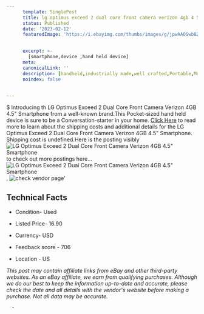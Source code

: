 ```yaml
---
      template: SinglePost
      title: lg optimus exceed 2 dual core front camera verizon 4gb 4 5 smartphone
      status: Published
      date: '2023-02-12'
      featuredImage: 'https://i.ebayimg.com/thumbs/images/g/jpwAAOSwb8Zjf~si/s-l225.jpg'
       

      excerpt: >-
        [smartphone,device ,hand held device]
      meta:
      canonicalLink: ''
      description: [handheld,industrially made,well crafted,Portable,Mobile,Compact,Convenient,Lightweight,Maneuverable,Man-portable,Miniature,Carriable,Hand-held,Light,Holdable,Transportable,Mobile device,Pocket-sized,On-the-go,Wireless,Cordless,Compact size,Convenient size, smartphone,device ,hand held device]
      noindex: false
      

---
```

$
      Introducing th LG Optimus Exceed 2 Dual Core Front Camera Verizon 4GB 4.5" Smartphone from a well-known brand.This Pocket-sized hand held device is sure to be a Conversation-starter in your home. [Click Here](https://www.ebay.com/itm/354411280964?hash=item52848efa44%3Ag%3AjpwAAOSwb8Zjf%7Esi&mkevt=1&mkcid=1&mkrid=711-53200-19255-0&campid=%253CePNCampaignId%253E&customid=%253CreferenceId%253E&toolid=10049) to read more to learn about the shipping costs and additional details for the LG Optimus Exceed 2 Dual Core Front Camera Verizon 4GB 4.5" Smartphone. Shipping cost is undefined.Here is the posting visibly ![LG Optimus Exceed 2 Dual Core Front Camera Verizon 4GB 4.5" Smartphone](https://i.ebayimg.com/thumbs/images/g/jpwAAOSwb8Zjf~si/s-l225.jpg) to check out more postings here... ![LG Optimus Exceed 2 Dual Core Front Camera Verizon 4GB 4.5" Smartphone](https://i.ebayimg.com/images/g/jpwAAOSwb8Zjf~si/s-l1600.jpg), ![check vendor page](https://origin-galleryplus.ebayimg.com/ws/web/354411280964_2_0_1/225x225.jpg,https://origin-galleryplus.ebayimg.com/ws/web/354411280964_3_0_1/225x225.jpg,https://origin-galleryplus.ebayimg.com/ws/web/354411280964_4_0_1/225x225.jpg,https://origin-galleryplus.ebayimg.com/ws/web/354411280964_5_0_1/225x225.jpg,https://origin-galleryplus.ebayimg.com/ws/web/354411280964_6_0_1/225x225.jpg,https://origin-galleryplus.ebayimg.com/ws/web/354411280964_7_0_1/225x225.jpg,https://origin-galleryplus.ebayimg.com/ws/web/354411280964_8_0_1/225x225.jpg,https://origin-galleryplus.ebayimg.com/ws/web/354411280964_9_0_1/225x225.jpg,https://origin-galleryplus.ebayimg.com/ws/web/354411280964_10_0_1/225x225.jpg,https://origin-galleryplus.ebayimg.com/ws/web/354411280964_11_0_1/225x225.jpg,https://origin-galleryplus.ebayimg.com/ws/web/354411280964_12_0_1/225x225.jpg,https://origin-galleryplus.ebayimg.com/ws/web/354411280964_13_0_1/225x225.jpg)'

      

 ## Technical Facts 



     
      

 - Condition- Used 


      

 - Listed Price- 16.90 


      

 - Currency- USD 


      

 - Feedback score - 706 


      

 - Location - US 


      
      

 *_This post may contain affiliate links from eBay and other third-party websites. As an eBay affiliate, we earn from qualifying purchases. Although we do our best to keep the information up-to-date and accurate, please check the date and all details with the vendor's website before making a purchase. Not all data may be accurate._*




      -
